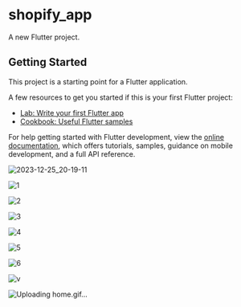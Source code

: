 # shopify_app

A new Flutter project.

## Getting Started

This project is a starting point for a Flutter application.

A few resources to get you started if this is your first Flutter project:

- [Lab: Write your first Flutter app](https://docs.flutter.dev/get-started/codelab)
- [Cookbook: Useful Flutter samples](https://docs.flutter.dev/cookbook)

For help getting started with Flutter development, view the
[online documentation](https://docs.flutter.dev/), which offers tutorials,
samples, guidance on mobile development, and a full API reference.



![2023-12-25_20-19-11](https://github.com/meraamine/task12/assets/63201349/7d2d6a72-cab9-41c5-b41d-927d3291d203)


![1](https://github.com/meraamine/task12/assets/63201349/e61dc9d6-1d62-4d9a-aabb-ec41dd921737)

![2](https://github.com/meraamine/task12/assets/63201349/8f393c4b-d56f-4360-8722-d706c440bffd)

![3](https://github.com/meraamine/task12/assets/63201349/67a0d387-4f56-408f-b585-ebdc79bba7ee)

![4](https://github.com/meraamine/task12/assets/63201349/269dd380-0f58-4541-9f3b-cd9c1a3b65d8)

![5](https://github.com/meraamine/task12/assets/63201349/f7c280a5-df74-4bdf-b644-c2f4b7d629d8)

![6](https://github.com/meraamine/task12/assets/63201349/b79069f0-73ea-4fef-8fce-38d0b3e14b8b)

![v](https://github.com/meraamine/task12/assets/63201349/3b370a88-380b-4906-8c2b-83b7ad0e877b)



![Uploading home.gif…]()

